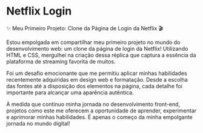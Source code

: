 # Netflix Login

✨ Meu Primeiro Projeto: Clone da Página de Login da Netflix 🎬

Estou empolgada em compartilhar meu primeiro projeto no mundo do desenvolvimento web: um clone da página de login da Netflix! Utilizando HTML e CSS, mergulhei na criação dessa réplica que captura a essência da plataforma de streaming favorita de muitos.

Foi um desafio emocionante que me permitiu aplicar minhas habilidades recentemente adquiridas em design web e formatação. Desde a escolha das fontes até a disposição dos elementos na página, cada detalhe foi importante para alcançar uma aparência autêntica.

À medida que continuo minha jornada no desenvolvimento front-end, projetos como este me oferecem a oportunidade de aprender, experimentar e aprimorar minhas habilidades. É apenas o começo da minha empolgante jornada no mundo digital!

